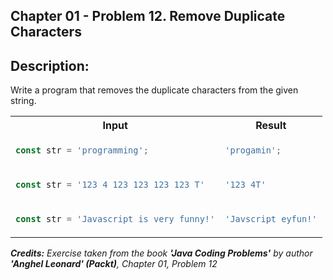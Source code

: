 ## Chapter 01 - Problem 12. Remove Duplicate Characters

## Description:

Write a program that removes the duplicate characters from the given string.

<table>
  <tr>
    <th> Input </th> <th> Result </th>
  </tr>
  <tr>
    <td>

```javascript
const str = 'programming';
```

  </td>
<td>

```javascript
'progamin';
```

  </td>
  </tr>

<tr>
<td>

```javascript
const str = '123 4 123 123 123 123 T'
```

</td>
<td>

```javascript
'123 4T'
```

</td>
</tr>
<tr>
<td>

```javascript
const str = 'Javascript is very funny!'
```

</td>
<td>

```javascript
'Javscript eyfun!'
```

</td>
</tr>

</table>

_<strong>Credits:</strong> Exercise taken from the book <strong>'Java Coding Problems'</strong> by author <strong>'Anghel Leonard' (Packt)</strong>, Chapter 01, Problem 12_
